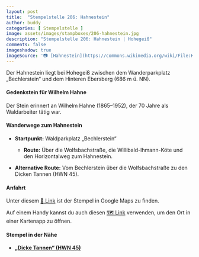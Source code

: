 ```yaml
---
layout: post
title:  "Stempelstelle 206: Hahnestein"
author: buddy
categories: [ Stempelstelle ]
image: assets/images/stampboxes/206-hahnestein.jpg
description: "Stempelstelle 206: Hahnestein | Hohegeiß"
comments: false
imageshadow: true
imageSource: '📷 [Hahnestein](https://commons.wikimedia.org/wiki/File:Hahnestein.jpg) von <a href="//commons.wikimedia.org/wiki/User:FB1969" title="User:FB1969">FB1969</a> unter Lizenz [CC BY-SA 4.0](https://creativecommons.org/licenses/by-sa/4.0)'
---
```


Der Hahnestein liegt bei Hohegeiß zwischen dem Wanderparkplatz „Bechlerstein“ und dem Hinteren Ebersberg (686 m ü. NN). 

#### Gedenkstein für Wilhelm Hahne

Der Stein erinnert an Wilhelm Hahne (1865–1952), der 70 Jahre als Waldarbeiter tätig war. 

#### Wanderwege zum Hahnestein

- **Startpunkt:** Waldparkplatz „Bechlerstein“
  - **Route:** Über die Wolfsbachstraße, die Willibald-Ihmann-Köte und den Horizontalweg zum Hahnestein. 

- **Alternative Route:** Vom Bechlerstein über die Wolfsbachstraße zu den Dicken Tannen (HWN 45). 

#### Anfahrt

Unter diesem [📍 Link](https://www.google.com/maps/dir/?api=1&origin=&destination=51.67538%2C%2010.64158) ist der Stempel in Google Maps zu finden.

<div class="android-only">
  Auf einem Handy kannst du auch diesen 
  <a href="geo:51.67538,10.64158">🗺️ Link</a> 
  verwenden, um den Ort in einer Kartenapp zu öffnen.
  <p></p>
</div>

#### Stempel in der Nähe

- [**„Dicke Tannen“ (HWN 45)**](/stempelstelle-45-dicke-tannen)
